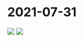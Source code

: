 # 2021-07-31

<page-tags text="发布于：2021-07-31"></page-tags>


<image-container>
  <img preview="0" src="http://wangleant.com/turtle-source/IMG_20210731_081706.jpg"/>
</image-container>
<image-container>
  <img preview="0" src="http://wangleant.com/turtle-source/IMG_20210731_081717.jpg"/>
</image-container>
<video-container>
  <source src="http://wangleant.com/turtle-source/VID_20210731_073645.mp4"/>
</video-container>
<video-container>
  <source src="http://wangleant.com/turtle-source/VID_20210731_073734.mp4"/>
</video-container>
<video-container>
  <source src="http://wangleant.com/turtle-source/VID_20210731_073842.mp4"/>
</video-container>
<video-container>
  <source src="http://wangleant.com/turtle-source/VID_20210731_082130.mp4"/>
</video-container>